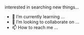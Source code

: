interested in searching new things...
- 🌱 I’m currently learning ...
- 💞️ I’m looking to collaborate on ...
- 📫 How to reach me ...

<!---
bete7512/bete7512 is a ✨ special ✨ repository because its `README.md` (this file) appears on your GitHub profile.
You can click the Preview link to take a look at your changes.
--->
